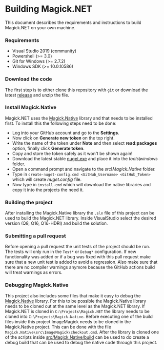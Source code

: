# Building Magick.NET

This document describes the requirements and instructions to build Magick.NET on your own machine.

### Requirements

- Visual Studio 2019 (community)
- Powershell (>= 3.0)
- Git for Windows (>= 2.7.2)
- Windows SDK (>= 10.0.10586)

### Download the code

The first step is to either clone this repository with `git` or download the latest [release](https://github.com/dlemstra/Magick.NET/releases) and
unzip the file.

### Install Magick.Native

Magick.NET uses the [Magick.Native](https://github.com/dlemstra/Magick.Native) library and that needs to be installed first. To install this the
following steps need to be done:

- Log into your GitHub account and go to the **Settings**.
- Now click on **Generate new token** on the top right.
- Write the name of the token under **Note** and then select **read:packages** option, finally click **Generate token**.
- Copy and store the token safely as it won't be shown again!
- Download the latest stable [nuget.exe](https://www.nuget.org/downloads) and place it into the *tools\windows* folder.
- Open a command prompt and navigate to the *src\Magick.Native* folder.
- Type in `create-nuget-config.cmd <GitHub_Username> <GitHub_Token>` which will create *nuget.config* file.
- Now type in `install.cmd` which will download the native libraries and copy it into the projects the need it.

### Building the project

After installing the Magick.Native library the `.sln` file of this project can be used to build the Magick.NET library. Inside VisualStudio select
the desired version (Q8, Q16, Q16-HDRI) and build the solution.

### Submitting a pull request

Before opening a pull request the unit tests of the project should be run. The tests will only run in the `Test*` or `Debug*` configuration. If new
functionality was added or if a bug was fixed with this pull request make sure that a new unit test is added to avoid a regression. Also make sure
that there are no compiler warnings anymore because the GitHub actions build will treat warnings as errors.

### Debugging Magick.Native

This project also includes some files that make it easy to debug the [Magick.Native](https://github.com/dlemstra/Magick.Native) library.
For this to be possible the Magick.Native library needs to be cloned out at the same level as the Magick.NET library. If Magick.NET is cloned in
`C:\Projects\Magick.NET` the library needs to be cloned into `C:\Projects\Magick.Native`. Before executing one of the  build files inside this project
ImageMagick needs to be cloned in the Magick.Native project. This can be done with the file `Magick.Native\src\ImageMagick\checkout.cmd`.
After the library is cloned one of the scripts inside [src/Magick.Native/build](src/Magick.Native/build) can be used to do create a debug build
that can be used to debug the native code through this project.